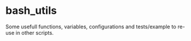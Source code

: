 # bash_utils
Some usefull functions, variables, configurations and tests/example to re-use in other scripts.
